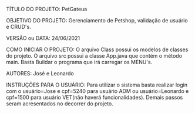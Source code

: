 TÍTULO DO PROJETO: PetGateua

OBJETIVO DO PROJETO: Gerenciamento de Petshop, validação de usuário e CRUD's.

VERSÃO ou DATA: 24/06/2021

COMO INICIAR O PROJETO: O arquivo Class possui os modelos de classes do projeto.
O arquivo src possui a classe App.java que contém o método main. Basta Buildar o programa que irá carregar os MENU's.

AUTORES: José e Leonardo

INSTRUÇÕES PARA O USUÁRIO: Para utilizar o sistema basta realizar login com o
usuário=Jose e cpf=5240 para usuário ADM ou
usuário=Leonardo e cpf=1500 para usuário VET(não haverá funcionalidades).
Demais passos seram acresentados no decorrer do projeto.
